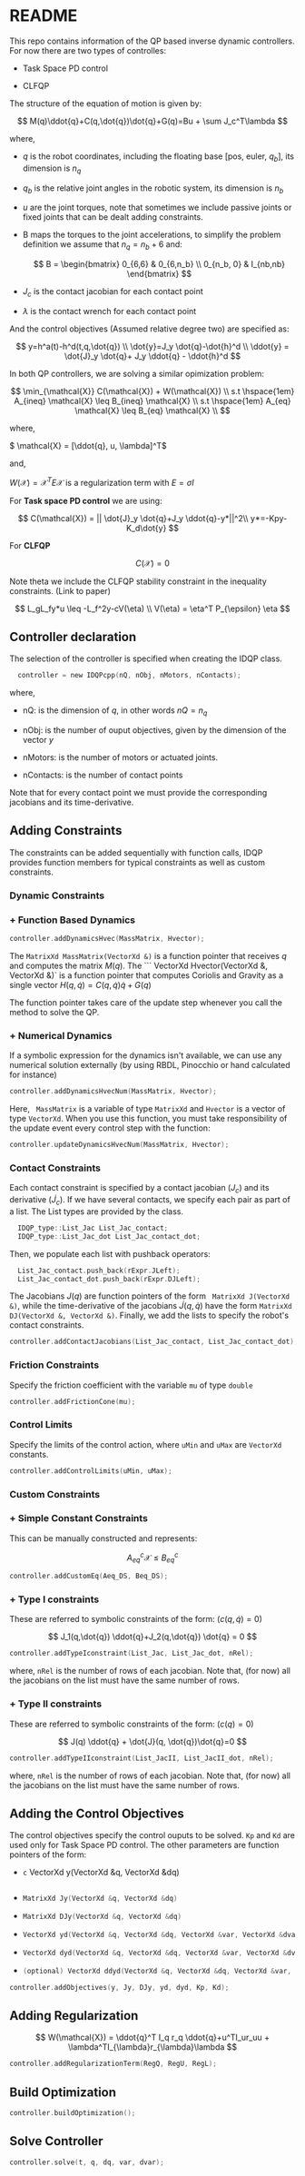 # README

This repo contains information of the QP based inverse dynamic controllers. For now there are two types of controlles:

- Task Space PD control

- CLFQP

The structure of the equation of motion is given by:

$$
M(q)\ddot{q}+C(q,\dot{q})\dot{q}+G(q)=Bu + \sum J_c^T\lambda
$$

where,

- $q$ is the robot coordinates, including the floating base [pos, euler, $q_b$], its dimension is $n_q$

- $q_b$ is the relative joint angles in the robotic system, its dimension is $n_b$

- $u$ are the joint torques, note that sometimes we include passive joints or fixed joints that can be dealt adding constraints.

- B maps the torques to the joint accelerations, to simplify the problem definition we assume that $n_q = n_b+6$ and:
  
  $$
  B = \begin{bmatrix} 0_{6,6} & 0_{6,n_b} \\ 0_{n_b, 0} & I_{nb,nb} \end{bmatrix}
  $$

- $J_c$ is the contact jacobian for each contact point

- $\lambda$ is the contact wrench for each contact point

And the control objectives (Assumed relative degree two) are specified as:

$$
y=h^a(t)-h^d(t,q,\dot{q}) \\
\dot{y}=J_y \dot{q}-\dot{h}^d \\
\ddot{y} = \dot{J}_y \dot{q}+ J_y \ddot{q} - \ddot{h}^d
$$

In both QP controllers, we are solving a similar opimization problem:

$$
\min_{\mathcal{X}} C(\mathcal{X}) + W(\mathcal{X}) \\
s.t \hspace{1em} A_{ineq} \mathcal{X} \leq B_{ineq} \mathcal{X} \\
s.t \hspace{1em} A_{eq} \mathcal{X} \leq B_{eq} \mathcal{X} \\
$$

where,

$ \mathcal{X} = [\ddot{q}, u, \lambda]^T$

and,

$W(\mathcal{X}) = \mathcal{X}^T E \mathcal{X}$ is a regularization term with $E=\sigma I$

For **Task space PD control** we are using:

$$
C(\mathcal{X}) = || \dot{J}_y \dot{q}+J_y \ddot{q}-y*||^2\\
y*=-Kpy-K_d\dot{y}
$$

For **CLFQP**

$$
C(\mathcal{X})=0
$$

Note theta we include the CLFQP stability constraint in the inequality constraints. (Link to paper)

$$
L_gL_fy*u \leq -L_f^2y-cV(\eta) \\
V(\eta) = \eta^T P_{\epsilon} \eta
$$

## Controller declaration

The selection of the controller is specified when creating the IDQP class.

```c
  controller = new IDQPcpp(nQ, nObj, nMotors, nContacts);
```

where,

- nQ: is the dimension of $q$, in other words $nQ = n_q$ 

- nObj: is the number of ouput objectives, given by the dimension of the vector $y$ 

- nMotors: is the number of motors or actuated joints.

- nContacts: is the number of contact points

Note that for every contact point we must provide the corresponding jacobians and its time-derivative. 

## Adding Constraints

The constraints can be added sequentially with function calls, IDQP provides function members for typical constraints as well as custom constraints.

### Dynamic Constraints

### + Function Based Dynamics

```c
controller.addDynamicsHvec(MassMatrix, Hvector);
```

The ``` MatrixXd MassMatrix(VectorXd &) ``` is a function pointer that receives $q$ and computes the matrix $M(q)$. 
The ``` VectorXd Hvector(VectorXd &, VectorXd &)` is a function pointer that computes Coriolis and Gravity as a single vector $H(q, \dot{q}) = C(q, \dot{q}) \dot{q} + G(q)$ 

The function pointer takes care of the update step whenever you call the method to solve the QP.

### + Numerical Dynamics

If a symbolic expression for the dynamics isn't available, we can use any numerical solution externally (by using RBDL, Pinocchio or hand calculated for instance)

```c
controller.addDynamicsHvecNum(MassMatrix, Hvector);
```

Here, ``` MassMatrix``` is a variable of type ``` MatrixXd ``` and ``` Hvector ``` is a vector of type ```VectorXd```. When you use this function, you must take responsibility of the update event every control step with the function: 

```c
controller.updateDynamicsHvecNum(MassMatrix, Hvector);
```

### Contact Constraints

Each contact constraint is specified by a contact jacobian ($J_c$) and its derivative ($\dot{J}_c$). If we have several contacts, we specify each pair as part of a list. The List types are provided by the class.

```c
  IDQP_type::List_Jac List_Jac_contact;
  IDQP_type::List_Jac_dot List_Jac_contact_dot;
```

Then, we populate each list with pushback operators:

```c
  List_Jac_contact.push_back(rExpr.JLeft);
  List_Jac_contact_dot.push_back(rExpr.DJLeft);
```

The Jacobians $J(q)$  are function pointers of the form ``` MatrixXd J(VectorXd &)```, while the time-derivative of the jacobians $\dot{J}(q,\dot{q})$ have the form ```MatrixXd DJ(VectorXd &, VectorXd &)```. Finally, we add the lists to specify the robot's contact constraints.

```c
controller.addContactJacobians(List_Jac_contact, List_Jac_contact_dot);
```

### Friction Constraints

Specify the friction coefficient with the variable ```mu``` of type ```double``` 

```c
controller.addFrictionCone(mu);
```

### Control Limits

Specify the limits of the control action, where ```uMin``` and ```uMax``` are ```VectorXd``` constants.

```c
controller.addControlLimits(uMin, uMax);
```

### Custom Constraints

### + Simple Constant Constraints

This can be manually constructed and represents:

$$
A^c_{eq} \mathcal{X} \leq B^c_{eq}
$$

```c
controller.addCustomEq(Aeq_DS, Beq_DS);
```

### + Type I constraints

These are referred to symbolic constraints of the form: ($c(q,\dot{q})=0$)

$$
J_1(q,\dot{q}) \ddot{q}+J_2(q,\dot{q}) \dot{q} = 0
$$

```c
controller.addTypeIconstraint(List_Jac, List_Jac_dot, nRel);
```

where, ```nRel``` is the number of rows of each jacobian. Note that, (for now) all the jacobians on the list must have the same number of rows. 

### + Type II constraints

These are referred to symbolic constraints of the form: ($c(q)=0$)

$$
J(q) \ddot{q} + \dot{J}(q, \dot{q})\dot{q}=0
$$

```c
controller.addTypeIIconstraint(List_JacII, List_JacII_dot, nRel);
```

where, `nRel` is the number of rows of each jacobian. Note that, (for now) all the jacobians on the list must have the same number of rows.

## Adding the Control Objectives

The control objectives specify the control ouputs to be solved. ```Kp``` and ```Kd``` are used only for Task Space PD control. The other parameters are function pointers of the form:

- ```c```
  VectorXd y(VectorXd &q, VectorXd &dq)
  ```

- ```c
  MatrixXd Jy(VectorXd &q, VectorXd &dq)
  ```

- ```c
  MatrixXd DJy(VectorXd &q, VectorXd &dq)
  ```

- ```c
  VectorXd yd(VectorXd &q, VectorXd &dq, VectorXd &var, VectorXd &dvar)
  ```

- ```c
  VectorXd dyd(VectorXd &q, VectorXd &dq, VectorXd &var, VectorXd &dvar)
  ```

- ```c
  (optional) VectorXd ddyd(VectorXd &q, VectorXd &dq, VectorXd &var, VectorXd &dvar)
  ```

```c
controller.addObjectives(y, Jy, DJy, yd, dyd, Kp, Kd);
```

## Adding Regularization

$$
W(\mathcal{X}) = \ddot{q}^T I_q r_q \ddot{q}+u^TI_ur_uu + \lambda^TI_{\lambda}r_{\lambda}\lambda
$$

```c
controller.addRegularizationTerm(RegQ, RegU, RegL);
```

## Build Optimization

```c
controller.buildOptimization();
```

## Solve Controller

```c
controller.solve(t, q, dq, var, dvar);
```
